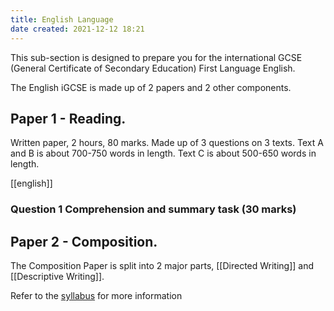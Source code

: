 ```yaml
---
title: English Language
date created: 2021-12-12 18:21
---
```


This sub-section is designed to prepare you for the international GCSE (General Certificate of Secondary Education) First Language English.

The English iGCSE is made up of 2 papers and 2 other components.

## Paper 1 - Reading.

Written paper, 2 hours, 80 marks. Made up of 3 questions on 3 texts.
Text A and B is about 700-750 words in length.
Text C is about 500-650 words in length.

[[english]]

### Question 1 Comprehension and summary task (30 marks)



## Paper 2 - Composition.

The Composition Paper is split into 2 major parts, [[Directed Writing]] and [[Descriptive Writing]].


Refer to the [syllabus](https://www.cambridgeinternational.org/Images/635230-2024-2026-syllabus.pdf) for more information